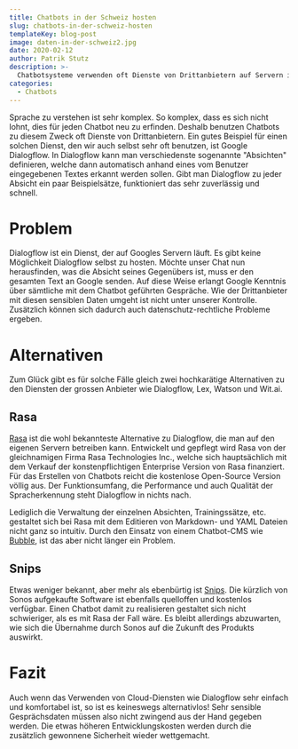 ```yaml
---
title: Chatbots in der Schweiz hosten
slug: chatbots-in-der-schweiz-hosten
templateKey: blog-post
image: daten-in-der-schweiz2.jpg
date: 2020-02-12
author: Patrik Stutz
description: >-
  Chatbotsysteme verwenden oft Dienste von Drittanbietern auf Servern im Ausland. Dies muss aber nicht so sein!
categories:
  - Chatbots
---
```


Sprache zu verstehen ist sehr komplex. So komplex, dass es sich nicht lohnt, dies für jeden Chatbot neu zu erfinden. Deshalb benutzen Chatbots zu diesem Zweck oft Dienste von Drittanbietern.
Ein gutes Beispiel für einen solchen Dienst, den wir auch selbst sehr oft benutzen, ist Google Dialogflow. In Dialogflow kann man verschiedenste sogenannte "Absichten" definieren, welche dann automatisch anhand eines vom Benutzer eingegebenen Textes erkannt werden sollen. Gibt man Dialogflow zu jeder Absicht ein paar Beispielsätze, funktioniert das sehr zuverlässig und schnell.

# Problem

Dialogflow ist ein Dienst, der auf Googles Servern läuft. Es gibt keine Möglichkeit Dialogflow selbst zu hosten. Möchte unser Chat nun herausfinden, was die Absicht seines Gegenübers ist, muss er den gesamten Text an Google senden. Auf diese Weise erlangt Google Kenntnis über sämtliche mit dem Chatbot geführten Gespräche. Wie der Drittanbieter mit diesen sensiblen Daten umgeht ist nicht unter unserer Kontrolle. Zusätzlich können sich dadurch auch datenschutz-rechtliche Probleme ergeben.

# Alternativen

Zum Glück gibt es für solche Fälle gleich zwei hochkarätige Alternativen zu den Diensten der grossen Anbieter wie Dialogflow, Lex, Watson und Wit.ai.

## Rasa

[Rasa](https://rasa.com/) ist die wohl bekannteste Alternative zu Dialogflow, die man auf den eigenen Servern betreiben kann. Entwickelt und gepflegt wird Rasa von der gleichnamigen Firma Rasa Technologies Inc., welche sich hauptsächlich mit dem Verkauf der konstenpflichtigen Enterprise Version von Rasa finanziert. Für das Erstellen von Chatbots reicht die kostenlose Open-Source Version völlig aus. Der Funktionsumfang, die Performance und auch Qualität der Spracherkennung steht Dialogflow in nichts nach.

Lediglich die Verwaltung der einzelnen Absichten, Trainingssätze, etc. gestaltet sich bei Rasa mit dem Editieren von Markdown- und YAML Dateien nicht ganz so intuitiv.
Durch den Einsatz von einem Chatbot-CMS wie [Bubble](https://bubblecms.io), ist das aber nicht länger ein Problem.

## Snips

Etwas weniger bekannt, aber mehr als ebenbürtig ist [Snips](https://snips.ai/). Die kürzlich von Sonos aufgekaufte Software ist ebenfalls quelloffen und kostenlos verfügbar. Einen Chatbot damit zu realisieren gestaltet sich nicht schwieriger, als es mit Rasa der Fall wäre. Es bleibt allerdings abzuwarten, wie sich die Übernahme durch Sonos auf die Zukunft des Produkts auswirkt.

# Fazit

Auch wenn das Verwenden von Cloud-Diensten wie Dialogflow sehr einfach und komfortabel ist, so ist es keineswegs alternativlos!
Sehr sensible Gesprächsdaten müssen also nicht zwingend aus der Hand gegeben werden. Die etwas höheren Entwicklungskosten werden durch die zusätzlich gewonnene Sicherheit wieder wettgemacht.
